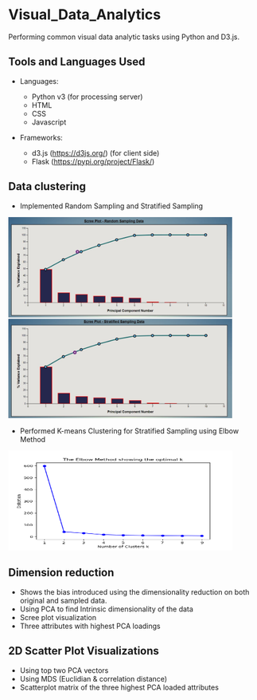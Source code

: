# Visual_Data_Analytics
Performing common visual data analytic tasks using Python and D3.js.

## Tools and Languages Used
- Languages:

     - Python v3 (for processing server)
     - HTML
     - CSS
     - Javascript

- Frameworks: 

     - d3.js (https://d3js.org/) (for client side)
     - Flask (https://pypi.org/project/Flask/)

## Data clustering
- Implemented Random Sampling and Stratified Sampling

<img src="./Screenshots/random.JPG" width="450">

<img src="./Screenshots/strat.JPG" width="450">

- Performed K-means Clustering for Stratified Sampling using Elbow Method

<img src="./Screenshots/Elbow_Plot.png" height="200" width="450">

## Dimension reduction
- Shows the bias introduced using the dimensionality reduction on both original and sampled data.
- Using PCA to find Intrinsic dimensionality of the data
- Scree plot visualization
- Three attributes with highest PCA loadings

## 2D Scatter Plot Visualizations
- Using top two PCA vectors
- Using MDS (Euclidian & correlation distance)
- Scatterplot matrix of the three highest PCA loaded attributes
